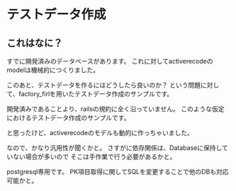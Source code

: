 # テストデータ作成

## これはなに？

すでに開発済みのデータベースがあります。
これに対してactiverecodeのmodelは機械的につくりました。

このあと、テストデータを作るにはどうしたら良いのか？
という問題に対して、factory_firlを用いたテストデータ作成のサンプルです。

開発済みであることより、railsの規約に全く沿っていません。
このような仮定におけるテストデータ作成のサンプルです。

と思ったけど、activerecodeのモデルも動的に作っちゃいました。

なので、かなり汎用性が聞くかと。
さすがに依存関係は、Databaseに保持していない場合が多いので
そこは手作業で行う必要があるかと。

postgresql専用です。
PK項目取得に関してSQLを変更することで他のDBも対応可能かと。









